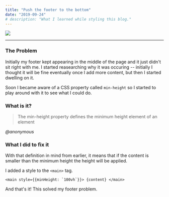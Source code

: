 ```yaml
---
title: "Push the footer to the bottom"
date: "2019-09-24"
# description: "What I learned while styling this blog."
---
```


![][css]

---

### The Problem

Initially my footer kept appearing in the middle of the page and
it just didn't sit right with me. I started reasearching why it
was occuring -- initially I thought it will be fine eventually
once I add more content, but then I started dwelling on it.

Soon I became aware of a CSS property called `min-height`
so I started to play around with it to see what I could do.

### What is it?

<blockquote class='quote'>
    The min-height property defines the minimum height element of an element 
</blockquote>
    <cite>@anonymous</cite>


### What I did to fix it

With that definition in mind from earlier, it means that if the 
content is smaller than the minimum height the height will be applied.

I added a style to the `<main>` tag.

```
<main style={{minHeight: `100vh`}}> {content} </main>
```

And that's it! This solved my footer problem.


[css]: https://images.unsplash.com/photo-1555949963-ff9fe0c870eb?ixlib=rb-1.2.1&ixid=eyJhcHBfaWQiOjEyMDd9&auto=format&fit=crop&w=1650&q=80